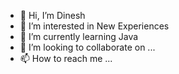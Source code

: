 - 👋 Hi, I’m Dinesh
- 👀 I’m interested in New Experiences
- 🌱 I’m currently learning Java
- 💞️ I’m looking to collaborate on ...
- 📫 How to reach me ...

<!---
5138dinesh/5138dinesh is a ✨ special ✨ repository because its `README.md` (this file) appears on your GitHub profile.
You can click the Preview link to take a look at your changes.
--->

